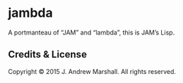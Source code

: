 # jambda

A portmanteau of “JAM” and “lambda”, this is JAM’s Lisp.

## Credits & License

Copyright © 2015 J. Andrew Marshall. All rights reserved.
